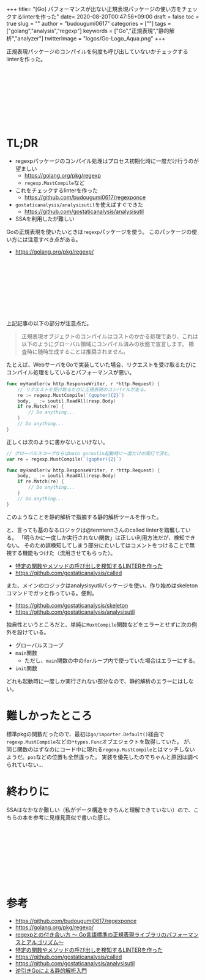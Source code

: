 +++
title= "[Go] パフォーマンスが出ない正規表現パッケージの使い方をチェックするlinterを作った"
date= 2020-08-20T00:47:56+09:00
draft = false
toc = true
slug = ""
author = "budougumi0617"
categories = [""]
tags = ["golang","analysis","regexp"]
keywords = ["Go","正規表現","静的解析","analyzer"]
twitterImage = "logos/Go-Logo_Aqua.png"
+++

正規表現パッケージのコンパイルを何度も呼び出していないかチェックするlinterを作った。

<div class="iframely-embed"><div class="iframely-responsive" style="height: 140px; padding-bottom: 0;"><a href="https://github.com/budougumi0617/regexponce" data-iframely-url="//cdn.iframe.ly/GXXIAnF"></a></div></div><script async src="//cdn.iframe.ly/embed.js" charset="utf-8"></script>

<!--more-->

# TL;DR
- regexpパッケージのコンパイル処理はプロセス初期化時に一度だけ行うのが望ましい
    - https://golang.org/pkg/regexp
    - `regexp.MustCompile`など
- これをチェックするlinterを作った
    - https://github.com/budougumi0617/regexponce
- `gostaticanalysis/analysisutil`を使えばすぐできた
    - https://github.com/gostaticanalysis/analysisutil
- SSAを利用したが難しい

Goの正規表現を使いたいときは`regexp`パッケージを使う。
このパッケージの使い方には注意すべき点がある。

- https://golang.org/pkg/regexp/

<div class="iframely-embed"><div class="iframely-responsive" style="height: 140px; padding-bottom: 0;"><a href="https://developers.eure.jp/tech/golang-regexp/" data-iframely-url="//cdn.iframe.ly/wR6pid0?iframe=card-small"></a></div></div><script async src="//cdn.iframe.ly/embed.js" charset="utf-8"></script>

上記記事の以下の部分が注意点だ。

> 正規表現オブジェクトのコンパイルはコストのかかる処理であり、これは以下のようにグローバル領域にコンパイル済みの状態で宣言します。
> 検査時に随時生成することは推奨されません。

たとえば、WebサーバをGoで実装していた場合、リクエストを受け取るたびにコンパイル処理をしているとパフォーマンスが悪い。

```go
func myHandler(w http.ResponseWriter, r *http.Request) {
    // リクエストを受け取るたびに正規表現のコンパイルが走る。
    re := regexp.MustCompile(`(gopher){2}`)
    body, _ := ioutil.ReadAll(resp.Body)
    if re.Match(re) {
        // Do anything...
    }
    // Do anything...
}
```

正しくは次のように書かないといけない。

```go
// グローバルスコープならばmain goroutin起動時に一度だけの実行で済む。
var re = regexp.MustCompile(`(gopher){2}`)

func myHandler(w http.ResponseWriter, r *http.Request) {
    body, _ := ioutil.ReadAll(resp.Body)
    if re.Match(re) {
        // Do anything...
    }
    // Do anything...
}
```

このようなことを静的解析で指摘する静的解析ツールを作った。

と、言っても基のなるロジックは@tenntennさんのcalled linterを踏襲している。
「明らかに一度しか実行されない関数」は正しい利用方法だが、検知できない。
そのため誤検知してしまう部分にたいしてはコメントをつけることで無視する機能もつけた（流用させてもらった）。

- [特定の関数やメソッドの呼び出しを検知するLINTERを作った](https://tenntenn.dev/ja/posts/called/)
- https://github.com/gostaticanalysis/called

また、メインのロジックはanalysisyutilパッケージを使い、作り始めはskeletonコマンドでガッと作っている。便利。

- https://github.com/gostaticanalysis/skeleton
- https://github.com/gostaticanalysis/analysisutil

独自性というところだと、単純に`MuxtCompile`関数などをエラーとせずに次の例外を設けている。

- グローバルスコープ
- `main`関数
    - ただし、`main`関数の中の`for`ループ内で使っていた場合はエラーにする。
- `init`関数

どれも起動時に一度しか実行されない部分なので、静的解析のエラーにはしない。

# 難しかったところ
標準pkgの関数だったので、最初は`go/importer.Default()`経由で`regexp.MustCompile`などの`*types.Func`オブエジェクトを取得していた。
が、同じ関数のはずなのにコード中に現れる`regexp.MustCompile`とはマッチしないようだ。`pos`などの位置も全然違った。
実装を優先したのでちゃんと原因は調べられていない…

# 終わりに

SSAはなかなか難しい（私がデータ構造をきちんと理解できていない）ので、こちらの本を参考に見様見真似で書いた感じ。
<div class="iframely-embed"><div class="iframely-responsive" style="height: 140px; padding-bottom: 0;"><a href="https://booth.pm/ja/items/1319394" data-iframely-url="//cdn.iframe.ly/afhjP9B"></a></div></div><script async src="//cdn.iframe.ly/embed.js" charset="utf-8"></script>



# 参考
- https://github.com/budougumi0617/regexponce
- https://golang.org/pkg/regexp/
- [regexpとの付き合い方 〜 Go言語標準の正規表現ライブラリのパフォーマンスとアルゴリズム〜](https://medium.com/eureka-engineering/regexp%E3%81%A8%E3%81%AE%E4%BB%98%E3%81%8D%E5%90%88%E3%81%84%E6%96%B9-go%E8%A8%80%E8%AA%9E%E6%A8%99%E6%BA%96%E3%81%AE%E6%AD%A3%E8%A6%8F%E8%A1%A8%E7%8F%BE%E3%83%A9%E3%82%A4%E3%83%96%E3%83%A9%E3%83%AA%E3%81%AE%E3%83%91%E3%83%95%E3%82%A9%E3%83%BC%E3%83%9E%E3%83%B3%E3%82%B9%E3%81%A8%E3%82%A2%E3%83%AB%E3%82%B4%E3%83%AA%E3%82%BA%E3%83%A0-984b6cbeeb2b)
- [特定の関数やメソッドの呼び出しを検知するLINTERを作った](https://tenntenn.dev/ja/posts/called/)
- https://github.com/gostaticanalysis/called
- https://github.com/gostaticanalysis/analysisutil
- [逆引きGoによる静的解析入門](https://booth.pm/ja/items/1319394)